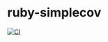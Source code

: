 # ruby-simplecov
[![CI](https://github.com/tj-actions/coverage-badge-py/actions/workflows/test.yml/badge.svg)](https://github.com/rsosag/ruby-simplecov/actions/workflows/test.yml)